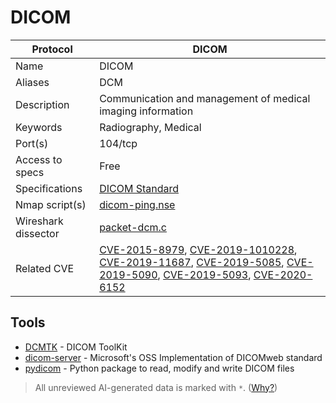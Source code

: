 # DICOM

| Protocol | DICOM |
|---|---|
| Name | DICOM |
| Aliases | DCM |
| Description | Communication and management of medical imaging information |
| Keywords | Radiography, Medical |
| Port(s) | 104/tcp |
| Access to specs | Free |
| Specifications | [DICOM Standard](https://www.dicomstandard.org/current/) |
| Nmap script(s) | [dicom-ping.nse](https://nmap.org/nsedoc/scripts/dicom-ping.html) |
| Wireshark dissector | [packet-dcm.c](https://github.com/wireshark/wireshark/blob/master/epan/dissectors/packet-dcm.c) |
| Related CVE | [CVE-2015-8979](https://nvd.nist.gov/vuln/detail/CVE-2015-8979), [CVE-2019-1010228](https://nvd.nist.gov/vuln/detail/CVE-2019-1010228), [CVE-2019-11687](https://nvd.nist.gov/vuln/detail/CVE-2019-11687), [CVE-2019-5085](https://nvd.nist.gov/vuln/detail/CVE-2019-5085), [CVE-2019-5090](https://nvd.nist.gov/vuln/detail/CVE-2019-5090), [CVE-2019-5093](https://nvd.nist.gov/vuln/detail/CVE-2019-5093), [CVE-2020-6152](https://nvd.nist.gov/vuln/detail/CVE-2020-6152) |

## Tools
- [DCMTK](https://dcmtk.org/en/) - DICOM ToolKit
- [dicom-server](https://github.com/microsoft/dicom-server) - Microsoft's OSS Implementation of DICOMweb standard
- [pydicom](https://github.com/pydicom/pydicom) - Python package to read, modify and write DICOM files

> All unreviewed AI-generated data is marked with `*`. ([Why?](../srcs/README.md#note-on-ai-generated-content))
